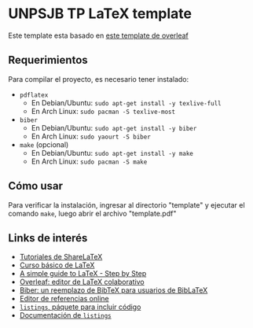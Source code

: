 # UNPSJB TP LaTeX template

Este template esta basado en [este template de overleaf](https://v1.overleaf.com/15183938cgkdmjhxzdfs#/57403056/)

## Requerimientos

Para compilar el proyecto, es necesario tener instalado:

- `pdflatex`
    - En Debian/Ubuntu: `sudo apt-get install -y texlive-full`
    - En Arch Linux: `sudo pacman -S texlive-most`
- `biber`
    - En Debian/Ubuntu: `sudo apt-get install -y biber`
    - En Arch Linux: `sudo yaourt -S biber`
- `make` (opcional)
    - En Debian/Ubuntu: `sudo apt-get install -y make`
    - En Arch Linux: `sudo pacman -S make`

## Cómo usar

Para verificar la instalación, ingresar al directorio "template" y ejecutar el comando `make`, luego abrir el archivo "template.pdf"

## Links de interés

- [Tutoriales de ShareLaTeX](https://es.sharelatex.com/blog/latex-guides/beginners-tutorial.html)
- [Curso básico de LaTeX](http://nokyotsu.com/latex/curso.html)
- [A simple guide to LaTeX - Step by Step](https://www.latex-tutorial.com/tutorials/)
- [Overleaf: editor de LaTeX  colaborativo](https://www.overleaf.com/project)
- [Biber: un reemplazo de BibTeX para usuarios de BibLaTeX](http://biblatex-biber.sourceforge.net/)
- [Editor de referencias online](https://truben.no/latex/bibtex/)
- [`listings`, páquete para incluir código](https://en.wikibooks.org/wiki/LaTeX/Source_Code_Listings)
- [Documentación de `listings`](http://texdoc.net/texmf-dist/doc/latex/listings/listings.pdf)

